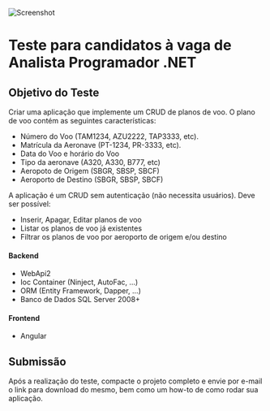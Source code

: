 ![Screenshot](logo_saipher.png)
# Teste para candidatos à vaga de Analista Programador .NET

## Objetivo do Teste
Criar uma aplicação que implemente um CRUD de planos de voo.
O plano de voo contém as seguintes características:
- Número do Voo (TAM1234, AZU2222, TAP3333, etc).
- Matrícula da Aeronave (PT-1234, PR-3333, etc).
- Data do Voo e horário do Voo
- Tipo da aeronave (A320, A330, B777, etc)
- Aeropoto de Origem (SBGR, SBSP, SBCF)
- Aeroporto de Destino (SBGR, SBSP, SBCF)

A aplicação é um CRUD sem autenticação (não necessita usuários). Deve ser possível:
- Inserir, Apagar, Editar planos de voo
- Listar os planos de voo já existentes
- Filtrar os planos de voo por aeroporto de origem e/ou destino

#### Backend
- WebApi2
- Ioc Container (Ninject, AutoFac, ...)
- ORM (Entity Framework, Dapper, ...)
- Banco de Dados SQL Server 2008+

#### Frontend
- Angular

## Submissão
Após a realização do teste, compacte o projeto completo e envie por e-mail o link para download do mesmo, bem como um how-to de como rodar sua aplicação.
